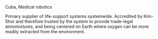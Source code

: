 Cuba, Medical robotics

Primary supplier of life-support systems systemwide. Accredited by Kim-Shor and therefore trusted by the system to provide trade-legal atmomixtures, and being centered on Earth where oxygen can be more readily extracted from the environment.